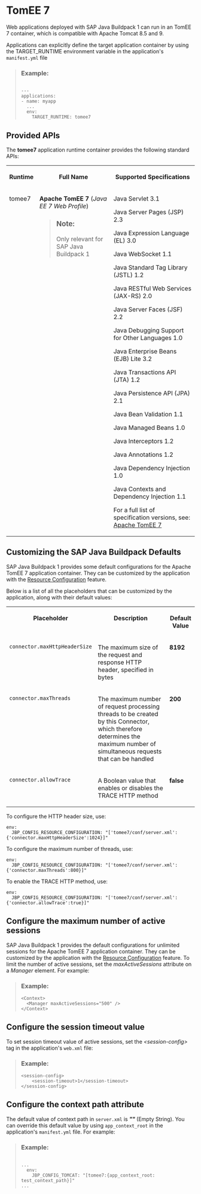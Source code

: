 <!-- loio79c039ab43b946a7b50c5d0326a3b40b -->

# TomEE 7

Web applications deployed with SAP Java Buildpack 1 can run in an TomEE 7 container, which is compatible with Apache Tomcat 8.5 and 9.

Applications can explicitly define the target application container by using the TARGET\_RUNTIME environment variable in the application's `manifest.yml` file

> ### Example:  
> ```
> 
> ---
> applications:
> - name: myapp
>   ...
>   env:
>     TARGET_RUNTIME: tomee7
> ```



<a name="loio79c039ab43b946a7b50c5d0326a3b40b__section_lnr_2bv_42b"/>

## Provided APIs

The **tomee7** application runtime container provides the following standard APIs:


<table>
<tr>
<th valign="top">

Runtime

</th>
<th valign="top">

Full Name

</th>
<th valign="top">

Supported Specifications

</th>
</tr>
<tr>
<td valign="top">

tomee7

</td>
<td valign="top">

**Apache TomEE 7** \(*Java EE 7 Web Profile*\)

> ### Note:  
> Only relevant for SAP Java Buildpack 1



</td>
<td valign="top">

Java Servlet 3.1

Java Server Pages \(JSP\) 2.3

Java Expression Language \(EL\) 3.0

Java WebSocket 1.1

Java Standard Tag Library \(JSTL\) 1.2

Java RESTful Web Services \(JAX-RS\) 2.0

Java Server Faces \(JSF\) 2.2

Java Debugging Support for Other Languages 1.0

Java Enterprise Beans \(EJB\) Lite 3.2

Java Transactions API \(JTA\) 1.2

Java Persistence API \(JPA\) 2.1

Java Bean Validation 1.1

Java Managed Beans 1.0

Java Interceptors 1.2

Java Annotations 1.2

Java Dependency Injection 1.0

Java Contexts and Dependency Injection 1.1

For a full list of specification versions, see: [Apache TomEE 7](https://tomee.apache.org/tomee-7.0/docs/comparison.html#specifications)

</td>
</tr>
</table>



<a name="loio79c039ab43b946a7b50c5d0326a3b40b__section_cq3_nbv_42b"/>

## Customizing the SAP Java Buildpack Defaults

SAP Java Buildpack 1 provides some default configurations for the Apache TomEE 7 application container. They can be customized by the application with the [Resource Configuration](resource-configuration-c893e9c.md) feature.

Below is a list of all the placeholders that can be customized by the application, along with their default values:


<table>
<tr>
<th valign="top">

Placeholder

</th>
<th valign="top">

Description

</th>
<th valign="top">

Default Value

</th>
</tr>
<tr>
<td valign="top">

`connector.maxHttpHeaderSize` 

</td>
<td valign="top">

The maximum size of the request and response HTTP header, specified in bytes

</td>
<td valign="top">

**8192** 

</td>
</tr>
<tr>
<td valign="top">

`connector.maxThreads` 

</td>
<td valign="top">

The maximum number of request processing threads to be created by this Connector, which therefore determines the maximum number of simultaneous requests that can be handled

</td>
<td valign="top">

**200** 

</td>
</tr>
<tr>
<td valign="top">

`connector.allowTrace` 

</td>
<td valign="top">

A Boolean value that enables or disables the TRACE HTTP method

</td>
<td valign="top">

**false** 

</td>
</tr>
</table>

To configure the HTTP header size, use:

```
env:
  JBP_CONFIG_RESOURCE_CONFIGURATION: "['tomee7/conf/server.xml': {'connector.maxHttpHeaderSize':1024}]"
```

To configure the maximum number of threads, use:

```
env:
  JBP_CONFIG_RESOURCE_CONFIGURATION: "['tomee7/conf/server.xml': {'connector.maxThreads':800}]"
```

To enable the TRACE HTTP method, use:

```
env:
  JBP_CONFIG_RESOURCE_CONFIGURATION: "['tomee7/conf/server.xml': {'connector.allowTrace':true}]"
```



<a name="loio79c039ab43b946a7b50c5d0326a3b40b__section_w3t_zc4_2fb"/>

## Configure the maximum number of active sessions

SAP Java Buildpack 1 provides the default configurations for unlimited sessions for the Apache TomEE 7 application container. They can be customized by the application with the [Resource Configuration](resource-configuration-c893e9c.md) feature. To limit the number of active sessions, set the *maxActiveSessions* attribute on a *Manager* element. For example:

> ### Example:  
> ```
> <Context>
>   <Manager maxActiveSessions="500" />
> </Context>
> ```



<a name="loio79c039ab43b946a7b50c5d0326a3b40b__section_i33_1d4_2fb"/>

## Configure the session timeout value

To set session timeout value of active sessions, set the *<session-config\>* tag in the application's `web.xml` file:

> ### Example:  
> ```
> <session-config>
>     <session-timeout>1</session-timeout>
> </session-config>
> ```



<a name="loio79c039ab43b946a7b50c5d0326a3b40b__section_lbp_bw5_sfb"/>

## Configure the context path attribute

The default value of context path in `server.xml` is ***""*** \(Empty String\). You can override this default value by using `app_context_root` in the application's `manifest.yml` file. For example:

> ### Example:  
> ```
> 
> ...
>   env:
>     JBP_CONFIG_TOMCAT: "[tomee7:{app_context_root: test_context_path}]"
> ...
> ```

